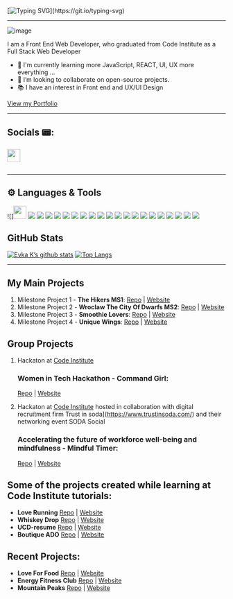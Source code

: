 [![Typing SVG](https://readme-typing-svg.demolab.com?font=Fira+Code&weight=600&size=27&duration=3000&pause=1000&color=0F574F&center=true&vCenter=true&random=false&width=1000&height=160&lines=Hi!+I'm+Eva%F0%9F%91%8B+;Welcome+to+my+GitHub+Page!)](https://git.io/typing-svg)

---



![image](https://res.cloudinary.com/dfskzu7ui/image/upload/v1645274778/unique-wings/git-avatar2_wfh2d5.jpg)

I am a Front End Web Developer, who graduated from Code Institute as a  Full Stack Web Developer 
- 🌱 I'm currently learning more JavaScript, REACT, UI, UX more everything ...
- 👯  I’m looking to collaborate on open-source projects.
- 📚 I have an interest in Front end and UX/UI Design

[View my Portfolio](https://evakukla.com/)

---
## Socials 📟:
<code><a href="https://www.linkedin.com/in/ewa-kukla-8b8504147/"><img height="30" src="https://img.shields.io/badge/LinkedIn-0077B5?style=for-the-badge&logo=linkedin&logoColor=white"> </a> </code>

	
---

## ⚙️ Languages & Tools

![]<img height="30" src="https://img.shields.io/badge/Code-HTML-informational?style=plastic&logo=html5&color=E34F26"> 
![](https://img.shields.io/badge/Code-JavaScript-informational?style=plastic&logo=javascript&color=F7DF1E) 
![](https://img.shields.io/badge/Style-css3-informational?style=plastic&logo=css3&color=1572B6) 
![](https://img.shields.io/badge/Code-Python-informational?style=plastic&logo=python&color=3776AB)
![](https://img.shields.io/badge/Code-React-informational?style=plastic&logo=react&color=61DAFB) 
![](https://img.shields.io/badge/-Bootstrap-7952B3?logo=bootstrap&logoColor=white&logoWidth=10&style=plastic)
![](https://img.shields.io/badge/-Materialize-ee6e73?logoColor=white&logoWidth=10&style=plastic)
![](https://img.shields.io/badge/-Flask-000000?logo=flask&logoColor=white&logoWidth=10&style=plastic)
![](https://img.shields.io/badge/-Jinja-B41717?logo=jinja&logoColor=white&logoWidth=10&style=plastic)
![](https://img.shields.io/badge/-Django-092E20?logo=django&logoColor=white&logoWidth=10&style=plastic)
![](https://img.shields.io/badge/-Stripe-008CDD?logo=stripe&logoColor=white&logoWidth=10&style=plastic)
![](https://img.shields.io/badge/-MongoDB-47A248?logo=mongodb&logoColor=white&logoWidth=30)
![](https://img.shields.io/badge/-PostgreSQL-4169E1?logo=postgresql&logoColor=white&logoWidth=30)
![](https://img.shields.io/badge/-Git-F05032?logo=git&logoColor=white&logoWidth=30)
![](https://img.shields.io/badge/-GitHub-181717?logo=github&logoColor=white&logoWidth=30)
![](https://img.shields.io/badge/-Gitpod-FFAE33?logo=gitpod&logoColor=white&logoWidth=30)
![](https://img.shields.io/badge/-Replit-667881?logo=replit&logoColor=white&logoWidth=30)
![](https://img.shields.io/badge/-Figma-F24E1E?logo=figma&logoColor=white&logoWidth=30)
![](https://img.shields.io/badge/-Balsamiq-ffffff?logoColor=black&logoWidth=30)
![](https://img.shields.io/badge/Adobe%20XD-470137?logo=Adobe%20XD&logoColor=#FF61F6)
![](https://img.shields.io/badge/Adobe%20Photoshop-31A8FF?logo=adobe-photoshop&logoColor=white&logoWidth=30)


## GitHub Stats


[![Evka K’s github stats](https://github-readme-stats.vercel.app/api?username=eva-kuk&theme=tokyonight)](https://github.com/eva-kuk)
[![Top Langs](https://github-readme-stats.vercel.app/api/top-langs/?username=eva-kuk&layout=compact&theme=tokyonight)](https://github.com/eva-kuk)


---

## My Main Projects 
1. Milestone Project 1 - **The Hikers MS1**: 
[Repo](https://github.com/Eva-Kuk/The-Hikers-MS1) | [Website](https://eva-kuk.github.io/The-Hikers-MS1/)
2. Milestone Project 2 - **Wroclaw The City Of Dwarfs MS2**:
[Repo](https://github.com/Eva-Kuk/Wroclaw-The-City-Of-Dwarfs-MS2) | [Website](https://eva-kuk.github.io/Wroclaw-The-City-Of-Dwarfs-MS2/)
3. Milestone Project 3 - **Smoothie Lovers**: [Repo](https://github.com/Eva-Kuk/smoothie-lovers) | [Website](https://smoothie-lovers.onrender.com)
4. Milestone Project 4 - **Unique Wings**: [Repo](https://github.com/Eva-Kuk/unique-wings) | [Website](https://unique-wings.onrender.com)

## Group Projects
1. Hackaton at [Code Institute](https://codeinstitute.net/ie/)
    ### Women in Tech Hackathon - **Command Girl**:
    [Repo](https://github.com/Eva-Kuk/hackathon-command-girl) | [Website](https://thanh-cao.github.io/hackathon-command-girl/)

2. Hackaton at [Code Institute](https://codeinstitute.net/ie/) hosted in collaboration with digital recruitment firm Trust in soda](https://www.trustinsoda.com/) and their networking event SODA Social
    ### Accelerating the future of workforce well-being and mindfulness - **Mindful Timer**:
    [Repo](https://github.com/Eva-Kuk/January-2022-Hackathon) | [Website](https://mindtimer.herokuapp.com/)

## Some of the projects created while learning at Code Institute tutorials:

- **Love Running** [Repo](https://github.com/Eva-Kuk/love-running) | [Website](https://eva-kuk.github.io/love-running/)
- **Whiskey Drop** [Repo](https://github.com/Eva-Kuk/whiskey-drop) | [Website](https://eva-kuk.github.io/whiskey-drop/)
- **UCD-resume** [Repo](https://github.com/Eva-Kuk/UCD-resume) | [Website](https://eva-kuk.github.io/UCD-resume/)
- **Boutique ADO** [Repo](https://github.com/Eva-Kuk/boutique_ado_v1) | [Website](https://boutique-ado-rwoi.onrender.com)

## Recent Projects:
- **Love For Food** [Repo](https://github.com/Eva-Kuk/love-for-food) | [Website](https://loveforfood.ml/)
- **Energy Fitness Club** [Repo](https://github.com/Eva-Kuk/energy-fitness-club) | [Website](https://energy-fitness-club.onrender.com)
- **Mountain Peaks** [Repo](https://github.com/Eva-Kuk/mountains-react-app) | [Website](https://mountain-peaks.onrender.com/)
